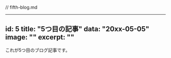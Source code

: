 // fifth-blog.md

---
id: 5
title: "5つ目の記事"
data: "20xx-05-05"
image: ""
excerpt: ""
---

これが5つ目のブログ記事です。